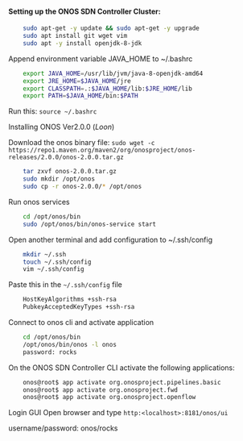 #### Setting up the ONOS SDN Controller Cluster:

```bash
	sudo apt-get -y update && sudo apt-get -y upgrade
	sudo apt install git wget vim
	sudo apt -y install openjdk-8-jdk
```

Append environment variable JAVA_HOME to ~/.bashrc 
```bash
	export JAVA_HOME=/usr/lib/jvm/java-8-openjdk-amd64
	export JRE_HOME=$JAVA_HOME/jre
	export CLASSPATH=.:$JAVA_HOME/lib:$JRE_HOME/lib
	export PATH=$JAVA_HOME/bin:$PATH
```

Run this: `source ~/.bashrc`

Installing ONOS Ver2.0.0 (_Loon_)

Download the onos binary file:  `sudo wget -c https://repo1.maven.org/maven2/org/onosproject/onos-releases/2.0.0/onos-2.0.0.tar.gz`

```bash
	tar zxvf onos-2.0.0.tar.gz
	sudo mkdir /opt/onos 
	sudo cp -r onos-2.0.0/* /opt/onos
```

Run onos services 
```bash
	cd /opt/onos/bin
	sudo /opt/onos/bin/onos-service start
```

Open another terminal and add configuration to ~/.ssh/config
```bash
	mkdir ~/.ssh
	touch ~/.ssh/config
	vim ~/.ssh/config
```

Paste this in the `~/.ssh/config` file
```bash
	HostKeyAlgorithms +ssh-rsa
	PubkeyAcceptedKeyTypes +ssh-rsa
```

Connect to onos cli and activate application
```bash
	cd /opt/onos/bin
	/opt/onos/bin/onos -l onos
	password: rocks
```

On the ONOS SDN Controller CLI activate the following applications:
```bash
	onos@root$ app activate org.onosproject.pipelines.basic
	onos@root$ app activate org.onosproject.fwd
	onos@root$ app activate org.onosproject.openflow
```

Login GUI
Open browser and type `http:<localhost>:8181/onos/ui`

username/password: onos/rocks